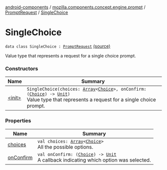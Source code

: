 [android-components](../../../index.md) / [mozilla.components.concept.engine.prompt](../../index.md) / [PromptRequest](../index.md) / [SingleChoice](./index.md)

# SingleChoice

`data class SingleChoice : `[`PromptRequest`](../index.md) [(source)](https://github.com/mozilla-mobile/android-components/blob/master/components/concept/engine/src/main/java/mozilla/components/concept/engine/prompt/PromptRequest.kt#L23)

Value type that represents a request for a single choice prompt.

### Constructors

| Name | Summary |
|---|---|
| [&lt;init&gt;](-init-.md) | `SingleChoice(choices: `[`Array`](https://kotlinlang.org/api/latest/jvm/stdlib/kotlin/-array/index.html)`<`[`Choice`](../../-choice/index.md)`>, onConfirm: (`[`Choice`](../../-choice/index.md)`) -> `[`Unit`](https://kotlinlang.org/api/latest/jvm/stdlib/kotlin/-unit/index.html)`)`<br>Value type that represents a request for a single choice prompt. |

### Properties

| Name | Summary |
|---|---|
| [choices](choices.md) | `val choices: `[`Array`](https://kotlinlang.org/api/latest/jvm/stdlib/kotlin/-array/index.html)`<`[`Choice`](../../-choice/index.md)`>`<br>All the possible options. |
| [onConfirm](on-confirm.md) | `val onConfirm: (`[`Choice`](../../-choice/index.md)`) -> `[`Unit`](https://kotlinlang.org/api/latest/jvm/stdlib/kotlin/-unit/index.html)<br>A callback indicating which option was selected. |

